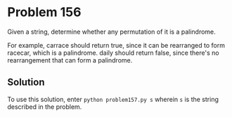 # Problem 156

Given a string, determine whether any permutation of it is a palindrome.

For example, carrace should return true, since it can be rearranged to form
racecar, which is a palindrome. daily should return false, since there's no
rearrangement that can form a palindrome.

## Solution

To use this solution, enter `python problem157.py s` wherein `s` is the string
described in the problem.